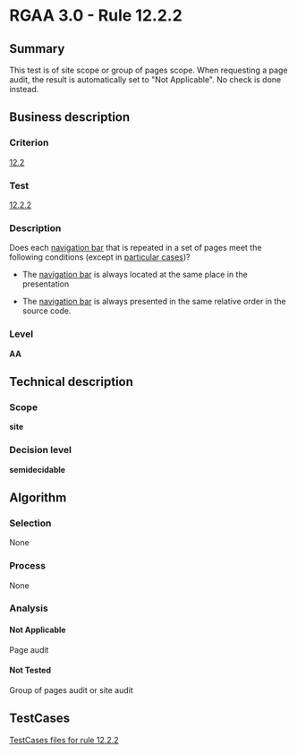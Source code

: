 # RGAA 3.0 -  Rule 12.2.2

## Summary

This test is of site scope or group of pages scope. When requesting a page audit, the result is automatically set to "Not Applicable". No check is done instead.

## Business description

### Criterion

[12.2](http://disic.github.io/rgaa_referentiel_en/RGAA3.0_Criteria_English_version_v1.html#crit-12-2)

### Test

[12.2.2](http://disic.github.io/rgaa_referentiel_en/RGAA3.0_Criteria_English_version_v1.html#test-12-2-2)

### Description
Does each <a href="http://disic.github.io/rgaa_referentiel_en/RGAA3.0_Glossary_English_version_v1.html#mBarreNav">navigation
  bar</a> that is repeated in a set of pages meet the
    following conditions (except in <a title="Particular cases for criterion 12.2" href="http://disic.github.io/rgaa_referentiel_en/RGAA3.0_Particular_cases_English_version_v1.html#cpCrit12-">particular cases</a>)?
    <ul><li> The <a href="http://disic.github.io/rgaa_referentiel_en/RGAA3.0_Glossary_English_version_v1.html#mBarreNav">navigation
    bar</a> is always located at the same place in the
   presentation </li>
  <li> The <a href="http://disic.github.io/rgaa_referentiel_en/RGAA3.0_Glossary_English_version_v1.html#mBarreNav">navigation
    bar</a> is always presented in the same relative
   order in the source code.</li>
    </ul> 


### Level

**AA**

## Technical description

### Scope

**site**

### Decision level

**semidecidable**

## Algorithm

### Selection

None

### Process

None

### Analysis

#### Not Applicable

Page audit 

#### Not Tested

Group of pages audit or site audit




##  TestCases 

[TestCases files for rule 12.2.2](https://github.com/Asqatasun/Asqatasun/tree/master/rules/rules-rgaa3.0/src/test/resources/testcases/rgaa30/Rgaa30Rule120202/) 


